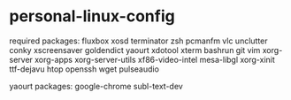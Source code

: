 # personal-linux-config

required packages:
fluxbox xosd terminator zsh pcmanfm vlc
unclutter conky xscreensaver goldendict yaourt
xdotool xterm bashrun git vim
xorg-server xorg-apps xorg-server-utils xf86-video-intel mesa-libgl
xorg-xinit ttf-dejavu htop openssh wget pulseaudio

yaourt packages:
google-chrome subl-text-dev
